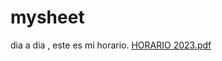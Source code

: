 # mysheet
dia a dia , este es mi horario.
[HORARIO 2023.pdf](https://github.com/kiriku22/mysheet/files/11111986/HORARIO.2023.pdf)
